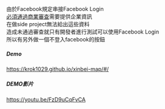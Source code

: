   由於Facebook規定串接Facebook Login<br />
  [必須通過商業審查](https://developers.facebook.com/docs/permissions)需要提供企業資訊<br />
  在做side project無法給出這些資料<br />
  造成未通過審查就只有開發者進行測試可以使用Facebook Login<br />
  所以有另外做一個不登入facebook的按鈕<br />


##### Demo

https://krok1029.github.io/xinbei-map/#/

##### DEMO影片

https://youtu.be/FzD9uCqFvCA
